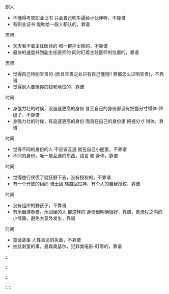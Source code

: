 
职人
- 不懂得考取职业证书 只会自己吹牛逼给小伙伴听，不靠谱
- 有职业证书 能吹给一般人都认的，靠谱

医师
- 天天看不着主任医师的 和一群护士聊的，不靠谱
- 最快的速度升到副主任医师的 同时盯着主任医师的位置的，靠谱

医师
- 觉得自己特别宝贵的 (而且宝贵之处只有自己懂哦!! 靠那怎么证明宝贵)，不靠谱
- 觉得别人要抢你的钱和地位的，靠谱

时间
- 身强力壮的时候，没追逐更高的身份 甚至自己的身份都没有把握分寸得体-降级了，不靠谱
- 身强力壮的时候，有追逐更高的身份 而且在自己的身份里 把握分寸 得体，靠谱

时间
- 觉得不同的身份的人 不应该互通 就在自己小圈里，不靠谱
- 不同的身份，唯一能互通的东西，语言 和 身体，靠谱

时间
- 觉得独行侠惯了就狂野下去，没有授权的，不靠谱
- 有一个开放的组织 骑士团 族裔回过神，有个人的自我授权，靠谱

时间
- 没有组织的野孩子，不靠谱
- 有乐器演奏者，乐团里的人 都这样的 身份很明确很好，靠谱，走流程之内的小情趣，避免大意外发生，靠谱

时间
- 童话故事 人性善恶的执着，不靠谱
- 抽丝剥茧的事，曼森奥瑟尔，犯罪类电影-盯着的，靠谱





[-](https://github.com/7900ms/000nottheater_deserted_systemsoftware/tree/master/supplementary/term-robber#别人盯着我的钱和地位)

[-](https://github.com/7900ms/000nottheater_deserted_systemlibrary/blob/master/did/jojo/1.md#盯着学业)

[-](https://github.com/7900ms/000nottheater_deserted_systemsoftware/tree/master/supplementary/term-robber#盯着学业抢回钱来)

[-](https://github.com/7900ms/000nottheater_deserted_systemsoftware/tree/master/supplementary/Zhihua#语言和身体--不同的身份，能互通的唯一东西) [-](https://github.com/7900ms/000nottheater_deserted_systemsoftware/blob/master/local-window/on-jianghu/维吾尔族裔-形象-热情开朗(个人的庄重非常重要).md#独行侠反而是组织观念很淡的,家国观念很淡的都,班级观念很淡的,善于结交不同的人)



